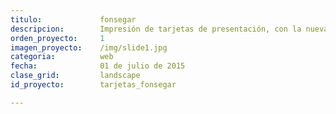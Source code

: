 ```yaml
---
titulo:				fonsegar
descripcion:		Impresión de tarjetas de presentación, con la nueva marca de la empresa.
orden_proyecto: 	1
imagen_proyecto:	/img/slide1.jpg
categoria:			web
fecha:				01 de julio de 2015
clase_grid:			landscape	
id_proyecto:		tarjetas_fonsegar

---
```

